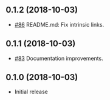 ## 0.1.2 (2018-10-03)

- [#86](https://github.com/iqlusioninc/crates/pull/86)
  README.md: Fix intrinsic links.

## 0.1.1 (2018-10-03)

- [#83](https://github.com/iqlusioninc/crates/pull/83)
  Documentation improvements.

## 0.1.0 (2018-10-03)

- Initial release
